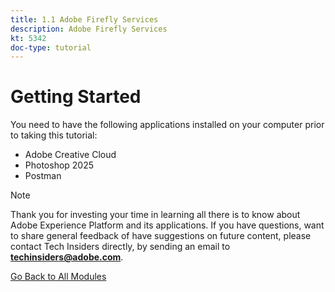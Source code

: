 ```yaml
---
title: 1.1 Adobe Firefly Services
description: Adobe Firefly Services
kt: 5342
doc-type: tutorial
---
```

# Getting Started

You need to have the following applications installed on your computer prior to taking this tutorial:

- Adobe Creative Cloud
- Photoshop 2025
- Postman



>[!NOTE]
>
>Thank you for investing your time in learning all there is to know about Adobe Experience Platform and its applications. If you have questions, want to share general feedback of have suggestions on future content, please contact Tech Insiders directly, by sending an email to **techinsiders@adobe.com**.

[Go Back to All Modules](../../overview.md)
